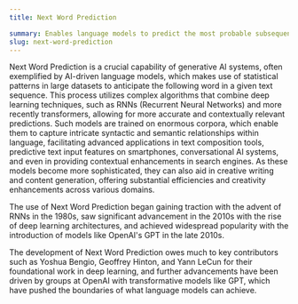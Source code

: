 ```yaml
---
title: Next Word Prediction

summary: Enables language models to predict the most probable subsequent word in a text sequence using generative AI techniques.
slug: next-word-prediction
---
```


Next Word Prediction is a crucial capability of generative AI systems, often exemplified by AI-driven language models, which makes use of statistical patterns in large datasets to anticipate the following word in a given text sequence. This process utilizes complex algorithms that combine deep learning techniques, such as RNNs (Recurrent Neural Networks) and more recently transformers, allowing for more accurate and contextually relevant predictions. Such models are trained on enormous corpora, which enable them to capture intricate syntactic and semantic relationships within language, facilitating advanced applications in text composition tools, predictive text input features on smartphones, conversational AI systems, and even in providing contextual enhancements in search engines. As these models become more sophisticated, they can also aid in creative writing and content generation, offering substantial efficiencies and creativity enhancements across various domains.

The use of Next Word Prediction began gaining traction with the advent of RNNs in the 1980s, saw significant advancement in the 2010s with the rise of deep learning architectures, and achieved widespread popularity with the introduction of models like OpenAI's GPT in the late 2010s.

The development of Next Word Prediction owes much to key contributors such as Yoshua Bengio, Geoffrey Hinton, and Yann LeCun for their foundational work in deep learning, and further advancements have been driven by groups at OpenAI with transformative models like GPT, which have pushed the boundaries of what language models can achieve.